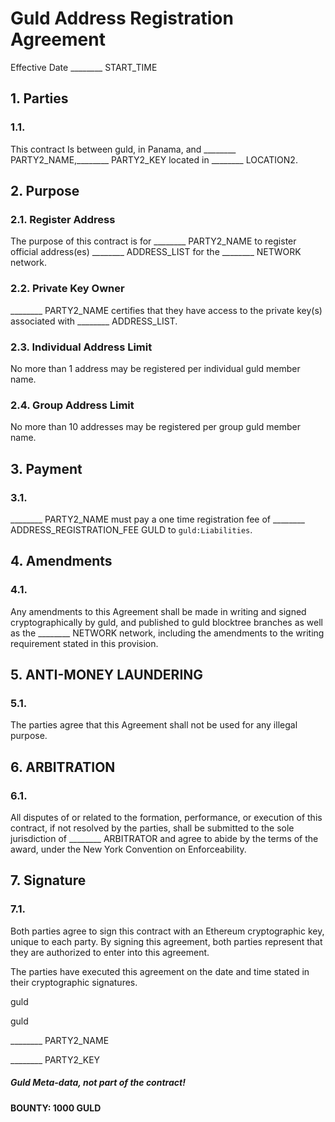 # Guld Address Registration Agreement

Effective Date ________ START_TIME

## 1. Parties

### 1.1.

This contract Is between guld, in Panama, and ________ PARTY2_NAME,________ PARTY2_KEY located in ________ LOCATION2.

## 2. Purpose

### 2.1. Register Address

The purpose of this contract is for ________ PARTY2_NAME to register official address(es) ________ ADDRESS_LIST for the ________ NETWORK network.

### 2.2. Private Key Owner

________ PARTY2_NAME certifies that they have access to the private key(s) associated with ________ ADDRESS_LIST.

### 2.3. Individual Address Limit

No more than 1 address may be registered per individual guld member name.

### 2.4. Group Address Limit

No more than 10 addresses may be registered per group guld member name.

## 3. Payment

### 3.1.

________ PARTY2_NAME must pay a one time registration fee of ________ ADDRESS_REGISTRATION_FEE GULD to `guld:Liabilities`.


## 4. Amendments

### 4.1.

Any amendments to this Agreement shall be made in writing and signed cryptographically by guld, and published to guld blocktree branches as well as the ________ NETWORK network, including the amendments to the writing requirement stated in this provision.

## 5. ANTI-MONEY LAUNDERING

### 5.1.

The parties agree that this Agreement shall not be used for any illegal purpose.

## **6. ARBITRATION**

### 6.1.

All disputes of or related to the formation, performance, or execution of this contract, if not resolved by the parties, shall be submitted to the sole jurisdiction of ________ ARBITRATOR and agree to abide by the terms of the award, under the New York Convention on Enforceability.

## 7. Signature

### 7.1.

Both parties agree to sign this contract with an Ethereum cryptographic key, unique to each party. By signing this agreement, both parties represent that they are authorized to enter into this agreement.

The parties have executed this agreement on the date and time stated in their cryptographic signatures.

guld

guld

________ PARTY2_NAME

________ PARTY2_KEY


##### Guld Meta-data, not part of the contract!

__BOUNTY: 1000 GULD__

